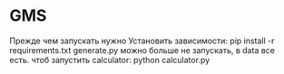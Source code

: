 # GMS
Прежде чем запускать нужно 
Установить зависимости:
pip install -r requirements.txt
generate.py можно больше не запускать, в data все есть.
чтоб запустить calculator:
python calculator.py
